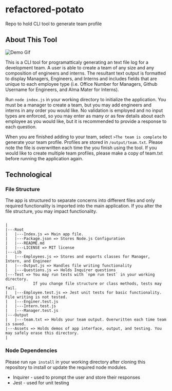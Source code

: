 
# refactored-potato
Repo to hold CLI tool to generate team profile


## About This Tool

![Demo Gif](https://github.com/magiama9/refactored-potato/blob/master/assets/demo-gif.gif)

This is a CLI tool for programatticaly generating an text file log for a development team. A user is able to create a team of any size and any composition of engineers and interns. The resultant text output is formatted to display Managers, Engineers, and Interns and includes fields that are unique to each employee type (i.e. Office Number for Managers, Github Username for Engineers, and Alma Mater for Interns).

Run `node index.js` in your working directory to initialize the application. You must be a manager to create a team, but you may add engineers and interns in any order you would like. No validation is employed and no input types are enforced, so you may enter as many or as few details about each employee as you would like, but it is recommended to provide a response to each question.

When you are finished adding to your team, select `>The team is complete` to generate your team profile. Profiles are stored in `/output/team.txt`. Please note the file is overwritten each time the you finish using the tool. If you would like to create multiple team profiles, please make a copy of team.txt before running the application again.

## Technological

### File Structure

The app is structured to separate concerns into different files and only required functionality is imported into the main application. If you alter the file structure, you may impact functionality.

```

|
|---Root
|   |---Index.js => Main app file. 
|   |---Package.json => Stores Node.js Configuration
|   |---README.md
|   |---LICENSE => MIT license
|---Lib
|   |---Employees.js => Stores and exports classes for Manager, Intern, and Engineer
|   |---Output.js => Handles file writing functionality
|   |---Questions.js => Holds Inquirer questions
|---Test => You may run tests with `npm run test` in your working directory. 
            If you change file structure or class methods, tests may fail.
|   |---Employee.test.js => Jest unit tests for basic functionality. File writing is not tested.
|   |---Enginer.test.js
|   |---Intern.test.js
|   |---Manager.test.js
|---Output
|   |---team.txt => Holds your team output. Overwritten each time team is saved.
|---Assets => Holds demos of app interface, output, and testing. You may safely erase this directory.
|

```

### Node Dependencies
Please run `npm install` in your working directory after cloning this repository to install or update the required node modules.

* Inquirer - used to prompt the user and store their responses
* Jest - used for unit testing
